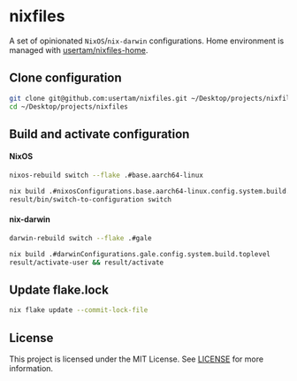 # nixfiles

A set of opinionated `NixOS`/`nix-darwin` configurations. Home environment is managed with [usertam/nixfiles-home](https://github.com/usertam/nixfiles-home).

## Clone configuration
```sh
git clone git@github.com:usertam/nixfiles.git ~/Desktop/projects/nixfiles
cd ~/Desktop/projects/nixfiles
```

## Build and activate configuration
#### NixOS
```sh
nixos-rebuild switch --flake .#base.aarch64-linux
```
```sh
nix build .#nixosConfigurations.base.aarch64-linux.config.system.build.toplevel
result/bin/switch-to-configuration switch
```
#### nix-darwin
```sh
darwin-rebuild switch --flake .#gale
```
```sh
nix build .#darwinConfigurations.gale.config.system.build.toplevel
result/activate-user && result/activate
```

## Update flake.lock
```sh
nix flake update --commit-lock-file
```

## License
This project is licensed under the MIT License. See [LICENSE](LICENSE) for more information.
